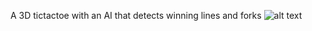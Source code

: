 A 3D tictactoe with an AI that detects winning lines and forks 
![alt text](https://github.com/adeneve/3DTicTacToe/blob/master/code/ticImage.png)
